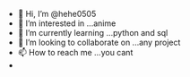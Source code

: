 - 👋 Hi, I’m @hehe0505
- 👀 I’m interested in ...anime
- 🌱 I’m currently learning ...python and sql
- 💞️ I’m looking to collaborate on ...any project
- 📫 How to reach me ...you cant
- 

<!---
hehe0505/hehe0505 is a ✨ special ✨ repository because its `README.md` (this file) appears on your GitHub profile.
You can click the Preview link to take a look at your changes.
--->
